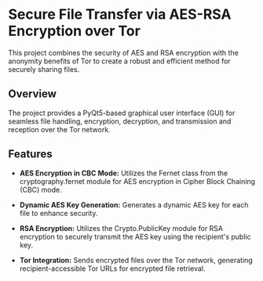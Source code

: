 # Secure File Transfer via AES-RSA Encryption over Tor

This project combines the security of AES and RSA encryption with the anonymity benefits of Tor to create a robust and efficient method for securely sharing files.

## Overview
The project provides a PyQt5-based graphical user interface (GUI) for seamless file handling, encryption, decryption, and transmission and reception over the Tor network.

## Features

- **AES Encryption in CBC Mode:** Utilizes the Fernet class from the cryptography.fernet module for AES encryption in Cipher Block Chaining (CBC) mode.

- **Dynamic AES Key Generation:** Generates a dynamic AES key for each file to enhance security.

- **RSA Encryption:** Utilizes the Crypto.PublicKey module for RSA encryption to securely transmit the AES key using the recipient's public key.

- **Tor Integration:** Sends encrypted files over the Tor network, generating recipient-accessible Tor URLs for encrypted file retrieval.
